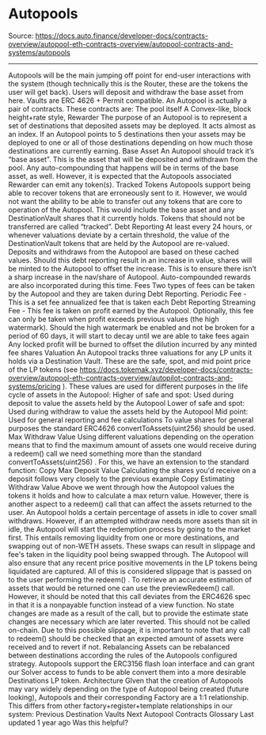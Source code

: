 # Autopools

Source: https://docs.auto.finance/developer-docs/contracts-overview/autopool-eth-contracts-overview/autopool-contracts-and-systems/autopools

---

Autopools will be the main jumping off point for end-user interactions with the system (though technically this is the Router, these are the tokens the user will get back). Users will deposit and withdraw the base asset from here. Vaults are ERC 4626 + Permit compatible.
An Autopool is actually a pair of contracts. These contracts are:
The pool itself
A Convex-like, block height+rate style, Rewarder
The purpose of an Autopool is to represent a set of destinations that deposited assets may be deployed. It acts almost as an index. If an Autopool points to 5 destinations then your assets may be deployed to one or all of those destinations depending on how much those destinations are currently earning.
Base Asset
An Autopool should track it’s “base asset”. This is the asset that will be deposited and withdrawn from the pool. Any auto-compounding that happens will be in terms of the base asset, as well. However, it is expected that the Autopools associated Rewarder can emit any token(s).
Tracked Tokens
Autopools support being able to recover tokens that are erroneously sent to it. However, we would not want the ability to be able to transfer out any tokens that are core to operation of the Autopool. This would include the base asset and any DestinationVault shares that it currently holds. Tokens that should not be transferred are called “tracked”.
Debt Reporting
At least every 24 hours, or whenever valuations deviate by a certain threshold, the value of the DestinationVault tokens that are held by the Autopool are re-valued. Deposits and withdraws from the Autopool are based on these cached values. Should this debt reporting result in an increase in value, shares will be minted to the Autopool to offset the increase. This is to ensure there isn’t a sharp increase in the nav/share of Autopool. Auto-compounded rewards are also incorporated during this time.
Fees
Two types of fees can be taken by the Autopool and they are taken during Debt Reporting.
Periodic Fee - This is a set fee annualized fee that is taken each Debt Reporting
Streaming Fee - This fee is taken on profit earned by the Autopool. Optionally, this fee can only be taken when profit exceeds previous values (the high watermark).
Should the high watermark be enabled and not be broken for a period of 60 days, it will start to decay until we are able to take fees again
Any locked profit will be burned to offset the dilution incurred by any minted fee shares
Valuation
An Autopool tracks three valuations for any LP units it holds via a Destination Vault. These are the safe, spot, and mid point price of the LP tokens (see
https://docs.tokemak.xyz/developer-docs/contracts-overview/autopool-eth-contracts-overview/autopilot-contracts-and-systems/pricing
). These values are used for different purposes in the life cycle of assets in the Autopool:
Higher of safe and spot: Used during deposit to value the assets held by the Autopool
Lower of safe and spot: Used during withdraw to value the assets held by the Autopool
Mid point: Used for general reporting and fee calculations
To value shares for general purposes the standard ERC4626
convertToAssets(uint256)
should be used.
Max Withdraw Value
Using different valuations depending on the operation means that to find the maximum amount of assets one would receive during a
redeem()
call we need something more than the standard
convertToAssets(uint256)
. For this, we have an extension to the standard function:
Copy
Max Deposit Value
Calculating the shares you'd receive on a deposit follows very closely to the previous example
Copy
Estimating Withdraw Value
Above we went through how the Autopool values the tokens it holds and how to calculate a max return value. However, there is another aspect to a
redeem()
call that can affect the assets returned to the user. An Autopool holds a certain percentage of assets in idle to cover small withdraws. However, if an attempted withdraw needs more assets than sit in idle, the Autopool will start the redemption process by going to the market first. This entails removing liquidity from one or more destinations, and swapping out of non-WETH assets. These swaps can result in slippage and fee's taken in the liquidity pool being swapped through. The Autopool will also ensure that any recent price positive movements in the LP tokens being liquidated are captured. All of this is considered slippage that is passed on to the user performing the
redeem()
.
To retrieve an accurate estimation of assets that would be returned one can use the
previewRedeem()
call. However, it should be noted that this call deviates from the ERC4626 spec in that it is a nonpayable function instead of a view function. No state changes are made as a result of the call, but to provide the estimate state changes are necessary which are later reverted. This should not be called on-chain.
Due to this possible slippage, it is important to note that any call to
redeem()
should be checked that an expected amount of assets were received and to revert if not.
Rebalancing
Assets can be rebalanced between destinations according the rules of the Autopools configured strategy. Autopools support the ERC3156 flash loan interface and can grant our Solver access to funds to be able convert them into a more desirable Destinations LP token.
Architecture
GIven that the creation of Autopools may vary widely depending on the type of Autopool being created (future looking), Autopools and their corresponding Factory are a 1:1 relationship. This differs from other factory+register+template relationships in our system:
Previous
Destination Vaults
Next
Autopool Contracts Glossary
Last updated
1 year ago
Was this helpful?